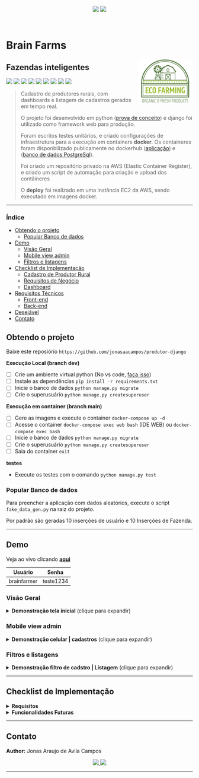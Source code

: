 <p align="center">
<a href='https://github.com/jonasaacampos'><img src='https://img.shields.io/badge/feito%20com%20%E2%9D%A4%20por-jaac-cyan'></a>
<a href='https://www.linkedin.com/in/jonasaacampos'><img src='https://img.shields.io/badge/LinkedIn-Profile-informational?style=flat&logo=linkedin&logoColor=white&color=0D76A8'></a>
</p>

<p align="center">
   <a href='https://github.com/jonasaacampos'>
      <img alt="" src="https://img.shields.io/static/v1?color=blue&label=Python&message=Full-Stack&style=for-the-badge&logo=Python"/>
      </a>
</p>



<h1>Brain Farms</h1>

<img alt="logo desc..." src="static\img\repo_logo.png" width=150 align=right>



<h2>Fazendas inteligentes</h2>

![](https://img.shields.io/badge/python-informational?style=flat&logo=python&logoColor=white&color=green)
![](https://img.shields.io/badge/django-informational?style=flat&logo=django&logoColor=white&color=green_)
![](https://img.shields.io/badge/docker-informational?style=flat&logo=docker&logoColor=white&color=navy)
![](https://img.shields.io/badge/AWS-informational?style=flat&logo=amazon&logoColor=white&color=red)
![](https://img.shields.io/badge/postgre-informational?style=flat&logo=postgresql&logoColor=white&color=black)
![](https://img.shields.io/badge/mysql-informational?style=flat&logo=mysql&logoColor=white&color=pink)
![](https://img.shields.io/badge/javascript-informational?style=flat&logo=javascript&logoColor=white&color=gold)
![](https://img.shields.io/badge/HTML-informational?style=flat&logo=html5&logoColor=white&color=blue)
![](https://img.shields.io/badge/CSS-informational?style=flat&logo=css3&logoColor=white&color=pink)

> Cadastro de produtores rurais, com dashboards e listagem de cadastros gerados em tempo real.
>
> O projeto foi desenvolvido em python ([prova de conceito](https://github.com/jonasaacampos/cadastro-produtor-rural)) e django foi utilizado como framework web para produção.
>
> Foram escritos testes unitários, e criado configurações de infraestrutura para a execução em containers **docker**. Os containeres foram disponbilizado publicamente no dockerhub ([aplicação](https://hub.docker.com/repository/docker/jaacampos/produtor-django-web/general)) e ([banco de dados PostgreSql](https://hub.docker.com/repository/docker/jaacampos/produtor-django-web-psql/general)).
>
> Foi criado um repositório privado na AWS (Elastic Container Register), e criado um script de automação para criação e upload dos contâineres
>
> O **deploy** foi realizado em uma instância EC2 da AWS, sendo executado em imagens docker.

-------------

<h3>Índice</h3>

- [Obtendo o projeto](#obtendo-o-projeto)
  - [Popular Banco de dados](#popular-banco-de-dados)
- [Demo](#demo)
  - [Visão Geral](#visão-geral)
  - [Mobile view admin](#mobile-view-admin)
  - [Filtros e listagens](#filtros-e-listagens)
- [Checklist de Implementação](#checklist-de-implementação)
  - [Cadastro de Produtor Rural](#cadastro-de-produtor-rural)
  - [Requisitos de Negócio](#requisitos-de-negócio)
  - [Dashboard](#dashboard)
- [Requisitos Técnicos](#requisitos-técnicos)
  - [Front-end](#front-end)
  - [Back-end](#back-end)
- [Desejável](#desejável)
- [Contato](#contato)


## Obtendo o projeto

Baixe este reposiório `https://github.com/jonasaacampos/produtor-django`

**Execução Local (branch dev)**

- [ ] Crie um ambiente virtual python (No vs code, [faça isso](https://gist.github.com/jonasaacampos/b53a591b67321c1896d684178ca5fc2c))
- [ ] Instale as dependências `pip install -r requirements.txt`
- [ ] Inicie o banco de dados `python manage.py migrate`
- [ ] Crie o superusuário `python manage.py createsuperuser`

**Execução em container (branch main)**

- [ ] Gere as imagens e execute o container `docker-compose up -d`
- [ ] Acesse o container `docker-compose exec web bash` (IDE WEB) ou  `docker-compose exec bash`
- [ ] Inicie o banco de dados `python manage.py migrate`
- [ ] Crie o superusuário `python manage.py createsuperuser`
- [ ] Saia do container `exit`

**testes**

-  Execute os testes com o comando `python manage.py test `

### Popular Banco de dados

Para preencher a aplicação com dados aleatórios, execute o script `fake_data_gen.py` na raiz do projeto. 

Por padrão são geradas 10 inserções de usuário e 10 Inserções de Fazenda.

-----

## Demo

Veja ao vivo clicando **[aqui](http://34.207.220.87:8000)**


| Usuário       | Senha     |
|---------------|-----------|
| brainfarmer   | teste1234 |


### Visão Geral

<details>
<summary><b>Demonstração tela inicial</b> (clique para expandir)</summary>

![alt text](static/img/gifs/home_page.gif)

</details>

### Mobile view admin

<details>
<summary><b>Demonstração celular | cadastros</b> (clique para expandir)</summary>

![alt text](static/img/gifs/cadastro_mobile.gif)

</details>

### Filtros e listagens

<details>
<summary><b>Demonstração filtro de cadstro | Listagem</b> (clique para expandir)</summary>

![alt text](static/img/gifs/filtros.gif)

</details>

----------------

## Checklist de Implementação

<details><summary><b>Requisitos</b></summary>

### Cadastro de Produtor Rural

- [x] Implementar cadastro de produtor rural com os seguintes campos:
  - [x] CPF ou CNPJ
  - [x] Nome do produtor
  - [x] Nome da Fazenda
  - [x] Cidade
  - [x] Estado
  - [x] Área total em hectares da fazenda
  - [x] Área agricultável em hectares
  - [x] Área de vegetação em hectares
  - [x] Culturas plantadas (Soja, Milho, Algodão, Café, Cana de Açucar)

### Requisitos de Negócio

- [x] Possibilidade de cadastrar produtores rurais
- [x] Possibilidade de editar produtores rurais
- [x] Possibilidade de excluir produtores rurais
- [x] Validação de CPF e CNPJ digitados incorretamente
- [x] Validação para garantir que a soma de área agricultável e vegetação não seja maior que a área total da fazenda
- [x] Permitir que cada produtor plante mais de uma cultura em sua fazenda

### Dashboard

- [x] Exibir total de fazendas em quantidade 
- [x] Exibir total de fazendas em hectares (área total)
- [x] Gráfico de pizza por estado
- [x] Gráfico de pizza por cultura
- [x] Gráfico de pizza por uso de solo (Área agricultável e vegetação)

## Requisitos Técnicos

### Front-end

- [x] Utilizar Python
- [x] Criar pelo menos um teste unitário por componente (Opcional)
- [x] Criação das estruturas de dados "mockados"

### Back-end

- [x] Salvar os dados em um banco de dados Postgres
- [ ] Implementar endpoints para:
  - [ ] Cadastrar produtores rurais
  - [ ] Editar produtores rurais
  - [ ] Excluir produtores rurais
- [x] Retornar os totais para o dashboard
- [x] Criação das estruturas de dados "mockados"

## Desejável

- [x] Aplicar conceitos como SOLID, KISS, Clean Code, API Contracts, Tests, Layered Architecture

</details>


<details>
<summary> <b>Funcionalidades Futuras</b> </summary>

- [ ] Endpoints para interação com a aplicação
- [ ] Configuração de repositório para `Continous Integraion - CI`
- [ ] Inserção de gráficos dinâmicos dentro para o dashboard
- [x] Atualização de relatórios estáticos de forma assíncrona

</details>



-----
<!-- CONTACT -->
## Contato

**Author:** Jonas Araujo de Avila Campos

<p align='center'>
  <a href='https://github.com/jonasaacampos'>
    <img src='https://img.shields.io/badge/GitHub-100000?style=for-the-badge&logo=github&logoColor=white'/>
  </a>
  <a href='https://www.linkedin.com/in/jonasaacampos/'>
    <img src='https://img.shields.io/badge/LinkedIn-0077B5?style=for-the-badge&logo=linkedin&logoColor=white'/>
  </a>
</p>

-----